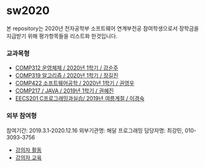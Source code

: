 # sw2020

본 repository는 2020년 전자공학부 소프트웨어 연계부전공 참여학생으로서 장학금을 지급받기 위해 평가항목들을 리스트화 한것입니다. 

### 교과목형

- [COMP312 운영체제 / 2020년 1학기 / 강순주](https://github.com/dnjsrb0710/Operating-System)<br>
- [COMP319 알고리즘 / 2020년 1학기 / 장길진](https://github.com/dnjsrb0710/Algorithm) <br>
- [COMP422 소프트웨어공학 / 2020년 1학기 / 권영우](https://github.com/dnjsrb0710/sprinter)<br>
- [COMP217 / JAVA / 2019년 1학기 / 권혜진](https://github.com/dnjsrb0710/JAVA)
- [EECS201 C프로그래밍과실습/ 2019년 여름계절 / 이경숙](https://github.com/dnjsrb0710/C-language/blob/master/README.md)

### 외부 참여형

참여기간: 2019.3.1-2020.12.16
외부기관명: 해달 프로그래밍
담당자명: 최강민, 010-3093-3756

- [강의자 활동](https://github.com/dnjsrb0710/instuctorTraining)
- [강의자 교육](https://github.com/dnjsrb0710/markdownexample)




